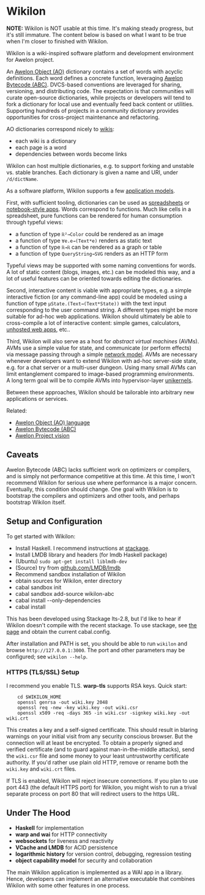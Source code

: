 Wikilon
=======

**NOTE:** Wikilon is NOT usable at this time. It's making steady progress, but it's still immature. The content below is based on what I want to be true when I'm closer to finished with Wikilon.

Wikilon is a wiki-inspired software platform and development environment for Awelon project.

An [Awelon Object (AO)](docs/AboutAO.md) dictionary contains a set of words with acyclic definitions. Each word defines a concrete function, leveraging [Awelon Bytecode (ABC)](docs/AboutABC.md). DVCS-based conventions are leveraged for sharing, versioning, and distributing code. The expectation is that communities will curate open-source dictionaries, while projects or developers will tend to fork a dictionary for local use and eventually feed back content or utilities. Supporting hundreds of projects in a community dictionary provides opportunities for cross-project maintenance and refactoring.

AO dictionaries correspond nicely to [wikis](http://en.wikipedia.org/wiki/Wiki): 

* each wiki is a dictionary
* each page is a word
* dependencies between words become links 

Wikilon can host multiple dictionaries, e.g. to support forking and unstable vs. stable branches. Each dictionary is given a name and URI, under `/d/dictName`. 

As a software platform, Wikilon supports a few [application models](docs/ApplicationModel.md). 

First, with sufficient tooling, dictionaries can be used as [spreadsheets](http://en.wikipedia.org/wiki/Spreadsheet) or [notebook-style apps](http://en.wikipedia.org/wiki/IPython). Words correspond to functions. Much like cells in a spreadsheet, pure functions can be rendered for human consumption through typeful views:

* a function of type `ℝ²→Color` could be rendered as an image
* a function of type `∀e.e→(Text*e)` renders as static text
* a function of type `ℝ→ℝ` can be rendered as a graph or table
* a function of type `QueryString→SVG` renders as an HTTP form

Typeful views may be supported with some naming conventions for words. A lot of static content (blogs, images, etc.) can be modeled this way, and a lot of useful features can be oriented towards editing the dictionaries.

Second, interactive content is viable with appropriate types, e.g. a simple interactive fiction (or any command-line app) could be modeled using a function of type `µState.(Text→(Text*State))` with the text input corresponding to the user command string. A different types might be more suitable for ad-hoc web applications. Wikilon should ultimately be able to cross-compile a lot of interactive content: simple games, calculators, [unhosted web apps](https://unhosted.org/), etc..

Third, Wikilon will also serve as a host for *abstract virtual machines* (AVMs). AVMs use a simple value for state, and communicate (or perform effects) via message passing through a simple [network model](docs/NetworkModel.md). AVMs are necessary whenever developers want to extend Wikilon with ad-hoc server-side state, e.g. for a chat server or a multi-user dungeon. Using many small AVMs can limit entanglement compared to image-based programming environments. A long term goal will be to compile AVMs into hypervisor-layer [unikernels](https://queue.acm.org/detail.cfm?id=2566628).

Between these approaches, Wikilon should be tailorable into arbitrary new applications or services. 

Related: 

* [Awelon Object (AO) language](docs/AboutAO.md)
* [Awelon Bytecode (ABC)](docs/AboutABC.md)
* [Awelon Project vision](docs/AwelonProject.md)

## Caveats

Awelon Bytecode (ABC) lacks sufficient work on optimizers or compilers, and is simply not performance competitive at this time. At this time, I won't recommend Wikilon for serious use where performance is a major concern. Eventually, this condition should change. One goal with Wikilon is to bootstrap the compilers and optimizers and other tools, and perhaps bootstrap Wikilon itself.

## Setup and Configuration

To get started with Wikilon:

* Install Haskell. I recommend instructions at [stackage](http://www.stackage.org/install).
* Install LMDB library and headers (for lmdb Haskell package)
 * (Ubuntu) `sudo apt-get install liblmdb-dev`
 * (Source) try from [github.com/LMDB/lmdb](https://github.com/LMDB/lmdb)
* Recommend sandbox installation of Wikilon
 * obtain sources for Wikilon, enter directory
 * cabal sandbox init
 * cabal sandbox add-source wikilon-abc
 * cabal install --only-dependencies
 * cabal install

This has been developed using Stackage lts-2.8, but I'd like to hear if Wikilon doesn't compile with the recent stackage. To use stackage, see [the page](https://www.stackage.org/) and obtain the current cabal.config.

After installation and PATH is set, you should be able to run `wikilon` and browse `http://127.0.0.1:3000`. The port and other parameters may be configured; see `wikilon --help`. 

### HTTPS (TLS/SSL) Setup

I recommend you enable TLS. **warp-tls** supports RSA keys. Quick start:

        cd $WIKILON_HOME
        openssl genrsa -out wiki.key 2048
        openssl req -new -key wiki.key -out wiki.csr
        openssl x509 -req -days 365 -in wiki.csr -signkey wiki.key -out wiki.crt

This creates a key and a self-signed certificate. This should result in blaring warnings on your initial visit from any security conscious browser. But the connection will at least be encrypted. To obtain a properly signed and verified certificate (and to guard against man-in-the-middle attacks), send the `wiki.csr` file and some money to your least untrustworthy certificate authority. If you'd rather use plain old HTTP, remove or rename both the `wiki.key` and `wiki.crt` files.

If TLS is enabled, Wikilon will reject insecure connections. If you plan to use port 443 (the default HTTPS port) for Wikilon, you might wish to run a trival separate process on port 80 that will redirect users to the https URL.

## Under The Hood

* **Haskell** for implementation
* **warp and wai** for HTTP connectivity
* **websockets** for liveness and reactivity
* **VCache and LMDB** for ACID persistence
* **logarithmic history** for version control, debugging, regression testing
* **object capability model** for security and collaboration

The main Wikilon application is implemented as a WAI app in a library. Hence, developers can implement an alternative executable that combines Wikilon with some other features in one process.
